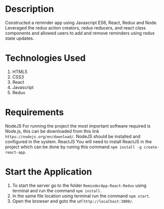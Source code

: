 # Description 

Constructed a reminder app using Javascript ES6, React, Redux and Node.
Leveraged the redux action creators, redux reducers, and react class components and allowed users to add and remove reminders using redux state updates.

# Technologies Used

1. HTML5
2. CSS3
3. React
4. Javascript
5. Redux


# Requirements

NodeJS For running the project the most important software required is Node.js, this can be downloaded from this link `https://nodejs.org/en/download/`. 
NodeJS should be installed and configured in the system.
ReactJS You will need to install ReactJS in the project which can be done by runing this command `npm install -g create-react-app`.

# Start the Application

1. To start the server go to the folder `ReminderApp-React-Redux` using terminal and run the command `npm install`.
2. In the same file location using terminal run the command `npm start`.
5. Open the browser and goto the url `http://localhost:3000/`.
